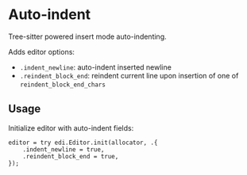 # Auto-indent

Tree-sitter powered insert mode auto-indenting.

Adds editor options:

- `.indent_newline`: auto-indent inserted newline
- `.reindent_block_end`: reindent current line upon insertion of one of `reindent_block_end_chars`

## Usage

Initialize editor with auto-indent fields:

```zig
editor = try edi.Editor.init(allocator, .{
    .indent_newline = true,
    .reindent_block_end = true,
});
```
